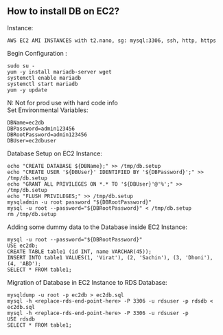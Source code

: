 How to install DB on EC2?
---------------------
Instance: 
```
AWS EC2 AMI INSTANCES with t2.nano, sg: mysql:3306, ssh, http, https
```

Begin Configuration :
```
sudo su -
yum -y install mariadb-server wget
systemctl enable mariadb
systemctl start mariadb
yum -y update
```

N: Not for prod use with hard code info  
Set Environmental Variables:
```
DBName=ec2db
DBPassword=admin123456
DBRootPassword=admin123456
DBUser=ec2dbuser
```

Database Setup on EC2 Instance:
```
echo "CREATE DATABASE ${DBName};" >> /tmp/db.setup
echo "CREATE USER '${DBUser}' IDENTIFIED BY '${DBPassword}';" >> /tmp/db.setup
echo "GRANT ALL PRIVILEGES ON *.* TO '${DBUser}'@'%';" >> /tmp/db.setup
echo "FLUSH PRIVILEGES;" >> /tmp/db.setup
mysqladmin -u root password "${DBRootPassword}"
mysql -u root --password="${DBRootPassword}" < /tmp/db.setup
rm /tmp/db.setup
```

Adding some dummy data to the Database inside EC2 Instance:
```
mysql -u root --password="${DBRootPassword}"
USE ec2db;
CREATE TABLE table1 (id INT, name VARCHAR(45));
INSERT INTO table1 VALUES(1, 'Virat'), (2, 'Sachin'), (3, 'Dhoni'), (4, 'ABD');
SELECT * FROM table1;
```

Migration of Database in EC2 Instance to RDS Database:
```
mysqldump -u root -p ec2db > ec2db.sql
mysql -h <replace-rds-end-point-here> -P 3306 -u rdsuser -p rdsdb < ec2db.sql
mysql -h <replace-rds-end-point-here> -P 3306 -u rdsuser -p
USE rdsdb
SELECT * FROM table1;
```
